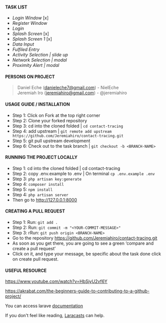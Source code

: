 #### TASK LIST 
- *Login Window*  [x] 
- *Register Window*
- *Login*
- *Splash Screen* [x] 
- *Splash Screen 1* [x] 
- *Data Input*
- *Fulfiled Entry*
- *Activity Selection | slide up*
- *Network Selection | modal*
- *Proximity Alert | modal*

#### PERSONS ON PROJECT
> Daniel Eche (danieleche7@gmail.com) - NielEche<br/>
> Jeremiah Iro (jeremiahiro@gmail.com) - @jeremiahiro

####  USAGE GUIDE / INSTALLATION
- Step 1: Click on Fork at the top right corner
- Step 2: Clone your forked repository
- Step 3: cd into the cloned folded | `cd contact-tracing`
- Step 4: add upstream | `git remote add upstream https://github.com/Jeremiahiro/contact-tracing.git`
- Step 5: git pull upstream development
- Step 6: Check out to the task branch | `git checkout -b <BRANCH-NAME>`


#### RUNNING THE PROJECT LOCALLY
- Step 1: cd into the cloned folded | cd contact-tracing
- Step 2: copy .env.example to .env | On terminal `cp .env.example .env`
- Step 3: `php artisan key:generate`
- Step 4: `composer install`
- Step 5: `npm install`
- Step 4: `php artisan server`
- Then go to http://127.0.0.1:8000

#### CREATING A PULL REQUEST
- Step 1: Run: `git add .`
- Step 2: Run: `git commit -m "<YOUR-COMMIT-MESSAGE>"`
- Step 3: rRun: `git push origin <BRANCH-NAME>`
- Go to the repository https://github.com/Jeremiahiro/contact-tracing.git
- As soon as you get there, you are going to see a green ‘compare and create a pull request’
- Click on it, and type your message, be specific about the task done click on create pull request.

#### USEFUL RESOURCE
https://www.youtube.com/watch?v=HbSjyU2vf6Y

https://akrabat.com/the-beginners-guide-to-contributing-to-a-github-project/

You can access larave [documentation](https://laravel.com/docs)

If you don't feel like reading, [Laracasts](https://laracasts.com) can help. 

